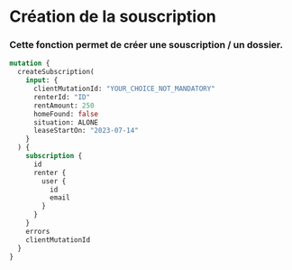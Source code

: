 # Création de la souscription

### Cette fonction permet de créer une souscription / un dossier.

```graphql
mutation {
  createSubscription(
    input: {
      clientMutationId: "YOUR_CHOICE_NOT_MANDATORY"
      renterId: "ID"
      rentAmount: 250
      homeFound: false
      situation: ALONE
      leaseStartOn: "2023-07-14"
    }
  ) {
    subscription {
      id
      renter {
        user {
          id
          email
        }
      }
    }
    errors
    clientMutationId
  }
}
```
